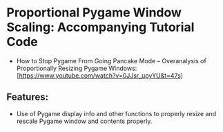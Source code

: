 # Proportional Pygame Window Scaling: Accompanying Tutorial Code
- How to Stop Pygame From Going Pancake Mode – Overanalysis of Proportionally Resizing Pygame Windows: [https://www.youtube.com/watch?v=0JJsr_upyYU&t=47s]

## Features:
- Use of Pygame display info and other functions to properly resize and rescale Pygame window and contents properly.

